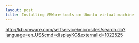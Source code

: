 ```yaml
---
layout: post
title: Installing VMWare tools on Ubuntu virtual machine
---
```




http://kb.vmware.com/selfservice/microsites/search.do?language=en_US&cmd=displayKC&externalId=1022525

